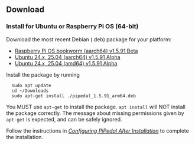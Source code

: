 ## Download

### Install for Ubuntu or Raspberry Pi OS (64-bit)

Download the most recent Debian (.deb) package for your platform:

- [Raspberry Pi OS bookworm (aarch64) v1.5.91 Beta](https://github.com/rerdavies/pipedal/releases/download/v1.5.91/pipedal_1.5.91_arm64.deb)
- [Ubuntu 24.x, 25.04 (aarch64) v1.5.91 Alpha](https://github.com/rerdavies/pipedal/releases/download/v1.5.91/pipedal_1.5.91_arm64.deb)
- [Ubuntu 24.x, 25.04 (amd64) v1.5.91 Alpha](https://github.com/rerdavies/pipedal/releases/download/v1.5.91/pipedal_1.5.91_amd64.deb)


Install the package by running 

```
  sudo apt update
  cd ~/Downloads  
  sudo apt-get install ./pipedal_1.5.91_arm64.deb
```
You MUST use `apt-get` to install the package. `apt install` will NOT install the package correctly. The message about missing permissions given by `apt-get` is
expected, and can be safely ignored.

Follow the instructions in [_Configuring PiPedal After Installation_](https://rerdavies.github.io/pipedal/Configuring.html) to complete the installation.
